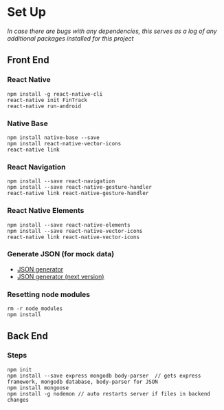 # Set Up
*In case there are bugs with any dependencies, this serves as a log of any additional packages installed for this project*

## Front End

### React Native
```
npm install -g react-native-cli
react-native init FinTrack
react-native run-android 
```

### Native Base
```
npm install native-base --save
npm install react-native-vector-icons
react-native link
```

### React Navigation
```
npm install --save react-navigation
npm install --save react-native-gesture-handler
react-native link react-native-gesture-handler
```

### React Native Elements
```
npm install --save react-native-elements
npm install --save react-native-vector-icons
react-native link react-native-vector-icons
```

### Generate JSON (for mock data)
- [JSON generator](https://www.json-generator.com/)
- [JSON generator (next version)](https://next.json-generator.com/)

### Resetting node modules
```
rm -r node_modules
npm install
```

## Back End

### Steps
```
npm init
npm install --save express mongodb body-parser  // gets express framework, mongodb database, body-parser for JSON
npm install mongoose
npm install -g nodemon // auto restarts server if files in backend changes
```